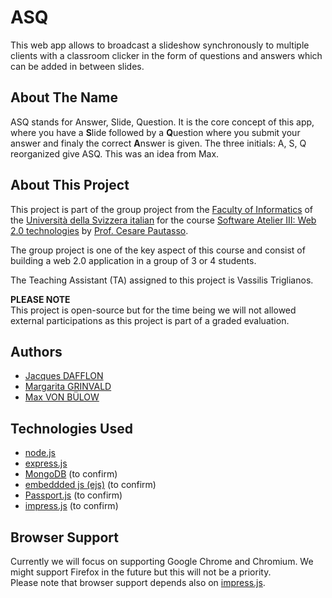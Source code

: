 ASQ
===

This web app allows to broadcast a slideshow synchronously to multiple clients
with a classroom clicker in the form of questions and answers which can be added
in between slides.

About The Name
--------------

ASQ stands for Answer, Slide, Question.
It is the core concept of this app, where you have a **S**lide followed by a
**Q**uestion where you submit your answer and finaly the correct **A**nswer is
given.
The three initials: A, S, Q reorganized give ASQ.
This was an idea from Max.

About This Project
------------------

This project is part of the group project from the
[Faculty of Informatics](http://www.inf.usi.ch/)
of the [Università della Svizzera italian](http://www.usi.ch/en/index.htm)
for the course [Software Atelier III: Web 2.0 technologies](http://www.inf.usi.ch/presentazione-studiare/container_education_utilities/orario_corsi/corso?id=985)
by [Prof. Cesare Pautasso](http://www.inf.usi.ch/faculty/pautasso/).

The group project is one of the key aspect of this course and consist of building
a web 2.0 application in a group of 3 or 4 students.

The Teaching Assistant (TA) assigned to this project is Vassilis Triglianos.

**PLEASE NOTE**  
This project is open-source but for the time being we will not allowed external
participations as this project is part of a graded evaluation.

Authors
-------

* [Jacques DAFFLON](http://atelier.inf.usi.ch/~dafflonj/)
* [Margarita GRINVALD](http://atelier.inf.usi.ch/~grinvalm/)
* [Max VON BÜLOW](http://www.people.usi.ch/vonbum/index.html)

Technologies Used
-----------------
- [node.js][1]
- [express.js][2]
- [MongoDB][3] (to confirm)
- [embeddded js (ejs)][4] (to confirm)
- [Passport.js][5] (to confirm)
- [impress.js][6] (to confirm)

Browser Support
---------------

Currently we will focus on supporting Google Chrome and Chromium.
We might support Firefox in the future but this will not be a priority.  
Please note that browser support depends also on [impress.js][5].

[1]: http://nodejs.org/                     "node.js"
[2]: http://expressjs.com/                  "express.js"
[3]: http://www.mongodb.org/                "MongoDB"
[4]: http://embeddedjs.com/                 "ejs"
[5]: http://passportjs.org/                 "Passport.js"
[6]: https://github.com/bartaz/impress.js/  "impress.js"